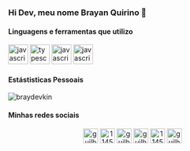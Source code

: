 ### Hi Dev, meu nome Brayan Quirino 👋

#### Linguagens e ferramentas que utilizo
<p align="left">
     <img src="https://devicons.github.io/devicon/devicon.git/icons/javascript/javascript-original.svg" alt="javascript" width="40" height="40"/>
    <img src="https://devicons.github.io/devicon/devicon.git/icons/typescript/typescript-original.svg" alt="typescript" width="40" height="40"/>
    <img src="https://devicons.github.io/devicon/devicon.git/icons/html5/html5-original.svg" alt="javascript" width="40" height="40"/>
    <img src="https://devicons.github.io/devicon/devicon.git/icons/css3/css3-original.svg" alt="javascript" width="40" height="40"/>
</p>

#### Estástisticas Pessoais
<p>
    <img align="center" src="https://github-readme-stats.vercel.app/api?username=braydevkin&show_icons=true" alt="braydevkin"/>
</p>

#### Minhas redes sociais 
<p align="center">
<a href="https://linkedin.com/in/guilherme-cunha-a91123146" target="blank"><img align="center" src="https://cdn.jsdelivr.net/npm/simple-icons@3.0.1/icons/linkedin.svg" alt="guilherme-cunha-a91123146" height="30" width="30" /></a>
<a href="https://stackoverflow.com/users/11457369" target="blank"><img align="center" src="https://cdn.jsdelivr.net/npm/simple-icons@3.0.1/icons/stackoverflow.svg" alt="11457369" height="30" width="30" /></a>
<a href="https://instagram.com/guilhermsilvac" target="blank"><img align="center" src="https://cdn.jsdelivr.net/npm/simple-icons@3.0.1/icons/instagram.svg" alt="guilhermsilvac" height="30" width="30" /></a>
    <a href="https://linkedin.com/in/guilherme-cunha-a91123146" target="blank"><img align="center" src="https://cdn.jsdelivr.net/npm/simple-icons@3.0.1/icons/linkedin.svg" alt="guilherme-cunha-a91123146" height="30" width="30" /></a>
    <a href="https://stackoverflow.com/users/11457369" target="blank"><img align="center" src="https://cdn.jsdelivr.net/npm/simple-icons@3.0.1/icons/stackoverflow.svg" alt="11457369" height="30" width="30" /></a>
    <a href="https://instagram.com/guilhermsilvac" target="blank"><img align="center" src="https://cdn.jsdelivr.net/npm/simple-icons@3.0.1/icons/instagram.svg" alt="guilhermsilvac" height="30" width="30" /></a>
</p>
